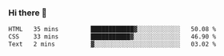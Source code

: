### Hi there 👋

<!--START_SECTION:waka-->

```txt
HTML   35 mins         ████████████▓░░░░░░░░░░░░   50.08 %
CSS    33 mins         ███████████▓░░░░░░░░░░░░░   46.90 %
Text   2 mins          ▓░░░░░░░░░░░░░░░░░░░░░░░░   03.02 %
```

<!--END_SECTION:waka-->
